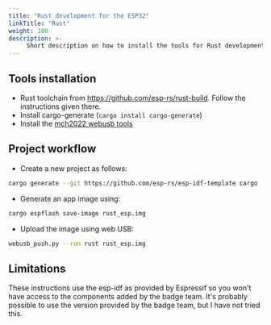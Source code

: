 ```yaml
---
title: "Rust development for the ESP32"
linkTitle: "Rust"
weight: 100
description: >-
     Short description on how to install the tools for Rust development for the ESP32 on the badge
---
```


## Tools installation

* Rust toolchain from https://github.com/esp-rs/rust-build. Follow the
  instructions given there.
* Install cargo-generate (`cargo install cargo-generate`)
* Install the [mch2022 webusb
  tools](https://github.com/badgeteam/mch2022-tools)

## Project workflow

* Create a new project as follows:

```bash
cargo generate --git https://github.com/esp-rs/esp-idf-template cargo
```

* Generate an app image using:

```bash
cargo espflash save-image rust_esp.img
```

* Upload the image using web USB:
```bash
webusb_push.py --run rust rust_esp.img
```

## Limitations
These instructions use the esp-idf as provided by Espressif so you won't have
access to the components added by the badge team. It's probably possible to use
the version provided by the badge team, but I have not tried this.


